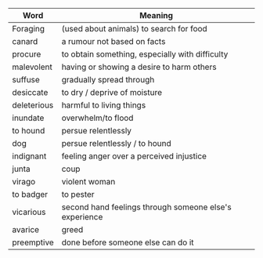 | **Word**    | **Meaning**                                            |
| ----------- | ------------------------------------------------------ |
| Foraging    | (used about animals) to search for food                |
| canard      | a rumour not based on facts                            |
| procure     | to obtain something, especially with difficulty        |
| malevolent  | having or showing a desire to harm others              |
| suffuse     | gradually spread through                               |
| desiccate   | to dry / deprive of moisture                           |
| deleterious | harmful to living things                               |
| inundate    | overwhelm/to flood                                     |
| to hound    | persue relentlessly                                    |
| dog         | persue relentlessly / to hound                         |
| indignant   | feeling anger over a perceived injustice               |
| junta       | coup                                                   |
| virago      | violent woman                                          |
| to badger   | to pester                                              |
| vicarious   | second hand feelings through someone else's experience |
| avarice     | greed                                                  |
| preemptive  | done before someone else can do it                     |
